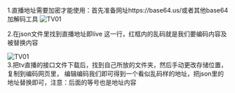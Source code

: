1.直播地址需要加密才能使用：首先准备网址https://base64.us/或者其他base64 加解码工具
![TV01](https://liu673cn.github.io/box/live/img/tv01.jpg) <br />

2.在json文件里找到直播地址即live 这一行，红框内的乱码就是我们要编码内容及被替换内容

![TV01](https://liu673cn.github.io/box/live/img/tv02.jpg) <br />
3.把tv直播的接口文件下载后，找到自己所放的文件夹，然后手动更改存储位置，复制到编码网页里，
编辑编码我们即可得到一个看似乱码样的地址，把json里的地址替换即可，注意：后面的等号也是地址内容
